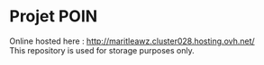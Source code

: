 # Projet POIN

Online hosted here : http://maritleawz.cluster028.hosting.ovh.net/
<br>
This repository is used for storage purposes only.

